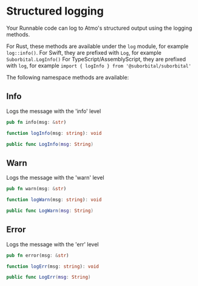 # Structured logging

Your Runnable code can log to Atmo's structured output using the logging methods.

For Rust, these methods are available under the `log` module, for example `log::info()`. For Swift, they are prefixed with `Log`, for example `Suborbital.LogInfo()` For TypeScript/AssemblyScript, they are prefixed with `log`, for example `import { logInfo } from '@suborbital/suborbital'`

The following namespace methods are available:

## Info

Logs the message with the 'info' level

```rust
pub fn info(msg: &str)
```

```typescript
function logInfo(msg: string): void
```

```swift
public func LogInfo(msg: String)
```

## Warn

Logs the message with the 'warn' level

```rust
pub fn warn(msg: &str)
```

```typescript
function logWarn(msg: string): void
```

```swift
public func LogWarn(msg: String)
```

## Error

Logs the message with the 'err' level

```rust
pub fn error(msg: &str)
```

```typescript
function logErr(msg: string): void
```

```swift
public func LogErr(msg: String)
```


